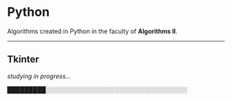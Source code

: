 # Python

Algorithms created in Python in the faculty of **Algorithms II**.

---
## Tkinter
_studying in progress..._


█████████░░░░░░░░░░░░░░░░░░░░░░░░░░░░░░░░░
